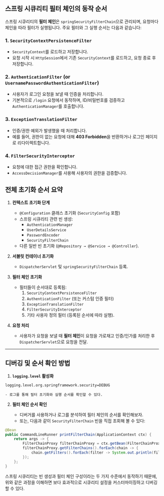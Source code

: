 ## **스프링 시큐리티 필터 체인의 동작 순서**

스프링 시큐리티의 **필터 체인**은 `springSecurityFilterChain`으로 관리되며, 요청마다 체인을 따라 필터가 실행됩니다. 주요 필터와 그 실행 순서는 다음과 같습니다:

### 1. **`SecurityContextPersistenceFilter`**
- `SecurityContext`를 로드하고 저장합니다.
- 요청 시작 시 `HttpSession`에서 기존 `SecurityContext`를 로드하고, 요청 종료 후 저장합니다.

### 2. **`AuthenticationFilter` (or `UsernamePasswordAuthenticationFilter`)**
- 사용자가 로그인 요청을 보낼 때 인증을 처리합니다.
- 기본적으로 `/login` 요청에서 동작하며, ID/비밀번호를 검증하고 `AuthenticationManager`를 호출합니다.

### 3. **`ExceptionTranslationFilter`**
- 인증/권한 예외가 발생했을 때 처리합니다.
- 예를 들어, 권한이 없는 요청에 대해 **403 Forbidden**을 반환하거나 로그인 페이지로 리다이렉트합니다.

### 4. **`FilterSecurityInterceptor`**
- 요청에 대한 접근 권한을 확인합니다.
- `AccessDecisionManager`를 사용해 사용자의 권한을 검증합니다.

## **전체 초기화 순서 요약**

1. **컨텍스트 초기화 단계**
    
    - `@Configuration` 클래스 초기화 (`SecurityConfig` 포함)
    - 스프링 시큐리티 관련 빈 생성:
        - `AuthenticationManager`
        - `UserDetailsService`
        - `PasswordEncoder`
        - `SecurityFilterChain`
    - 다른 일반 빈 초기화 (`@Repository → @Service → @Controller`).
2. **서블릿 컨테이너 초기화**
    
    - `DispatcherServlet` 및 `springSecurityFilterChain` 등록.
3. **필터 체인 초기화**
    
    - 필터들이 순서대로 등록됨:
        1. `SecurityContextPersistenceFilter`
        2. `AuthenticationFilter` (또는 커스텀 인증 필터)
        3. `ExceptionTranslationFilter`
        4. `FilterSecurityInterceptor`
        5. 기타 사용자 정의 필터 (등록된 순서에 따라 실행).
4. **요청 처리**
    
    - 사용자가 요청을 보낼 때 **필터 체인**이 요청을 가로채고 인증/인가를 처리한 후 `DispatcherServlet`으로 요청을 전달.

---

## **디버깅 및 순서 확인 방법**

1. **`logging.level` 활성화**
    
```properties
logging.level.org.springframework.security=DEBUG
```

    - 로그를 통해 필터 초기화와 실행 순서를 확인할 수 있다.
2. **필터 체인 순서 확인**
    
    - 디버거를 사용하거나 로그를 분석하여 필터 체인의 순서를 확인해보자.
    - 또는, 다음과 같이 `SecurityFilterChain` 빈을 직접 조회해 볼 수 있다:
        
```java
@Bean
public CommandLineRunner printFilterChain(ApplicationContext ctx) {
	return args -> {
		FilterChainProxy filterChainProxy = ctx.getBean(FilterChainProxy.class);
		filterChainProxy.getFilterChains().forEach(chain -> {
			chain.getFilters().forEach(filter -> System.out.println(filter.getClass().getName()));
		});
	};
}
```
        


스프링 시큐리티는 빈 생성과 필터 체인 구성이라는 두 가지 수준에서 동작하기 때문에, 위와 같은 과정을 이해하면 보다 효과적으로 시큐리티 설정을 커스터마이징하고 디버깅할 수 있다.
